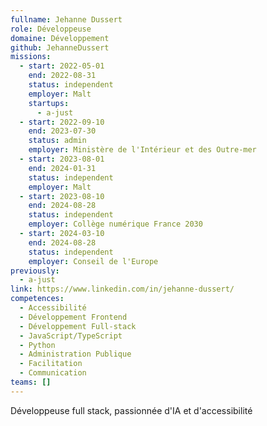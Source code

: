 ```yaml
---
fullname: Jehanne Dussert
role: Développeuse
domaine: Développement
github: JehanneDussert
missions:
  - start: 2022-05-01
    end: 2022-08-31
    status: independent
    employer: Malt
    startups:
      - a-just
  - start: 2022-09-10
    end: 2023-07-30
    status: admin
    employer: Ministère de l'Intérieur et des Outre-mer
  - start: 2023-08-01
    end: 2024-01-31
    status: independent
    employer: Malt
  - start: 2023-08-10
    end: 2024-08-28
    status: independent
    employer: Collège numérique France 2030
  - start: 2024-03-10
    end: 2024-08-28
    status: independent
    employer: Conseil de l'Europe
previously:
  - a-just
link: https://www.linkedin.com/in/jehanne-dussert/
competences:
  - Accessibilité
  - Développement Frontend
  - Développement Full-stack
  - JavaScript/TypeScript
  - Python
  - Administration Publique
  - Facilitation
  - Communication
teams: []
---
```

Développeuse full stack, passionnée d'IA et d'accessibilité